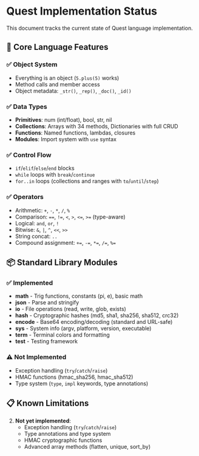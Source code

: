 # Quest Implementation Status

This document tracks the current state of Quest language implementation.

## 🎯 Core Language Features

### ✅ Object System
- Everything is an object (`5.plus(5)` works)
- Method calls and member access
- Object metadata: `_str()`, `_rep()`, `_doc()`, `_id()`

### ✅ Data Types
- **Primitives**: num (int/float), bool, str, nil
- **Collections**: Arrays with 34 methods, Dictionaries with full CRUD
- **Functions**: Named functions, lambdas, closures
- **Modules**: Import system with `use` syntax

### ✅ Control Flow
- `if`/`elif`/`else`/`end` blocks
- `while` loops with `break`/`continue`
- `for..in` loops (collections and ranges with `to`/`until`/`step`)

### ✅ Operators
- Arithmetic: `+`, `-`, `*`, `/`, `%`
- Comparison: `==`, `!=`, `<`, `>`, `<=`, `>=` (type-aware)
- Logical: `and`, `or`, `!`
- Bitwise: `&`, `|`, `^`, `<<`, `>>`
- String concat: `..`
- Compound assignment: `+=`, `-=`, `*=`, `/=`, `%=`

## 📦 Standard Library Modules

### ✅ Implemented
- **math** - Trig functions, constants (pi, e), basic math
- **json** - Parse and stringify
- **io** - File operations (read, write, glob, exists)
- **hash** - Cryptographic hashes (md5, sha1, sha256, sha512, crc32)
- **encode** - Base64 encoding/decoding (standard and URL-safe)
- **sys** - System info (argv, platform, version, executable)
- **term** - Terminal colors and formatting
- **test** - Testing framework

### ⚠️ Not Implemented
- Exception handling (`try`/`catch`/`raise`)
- HMAC functions (hmac_sha256, hmac_sha512)
- Type system (`type`, `impl` keywords, type annotations)

## 📋 Known Limitations

2. **Not yet implemented**:
   - Exception handling (`try`/`catch`/`raise`)
   - Type annotations and type system
   - HMAC cryptographic functions
   - Advanced array methods (flatten, unique, sort_by)